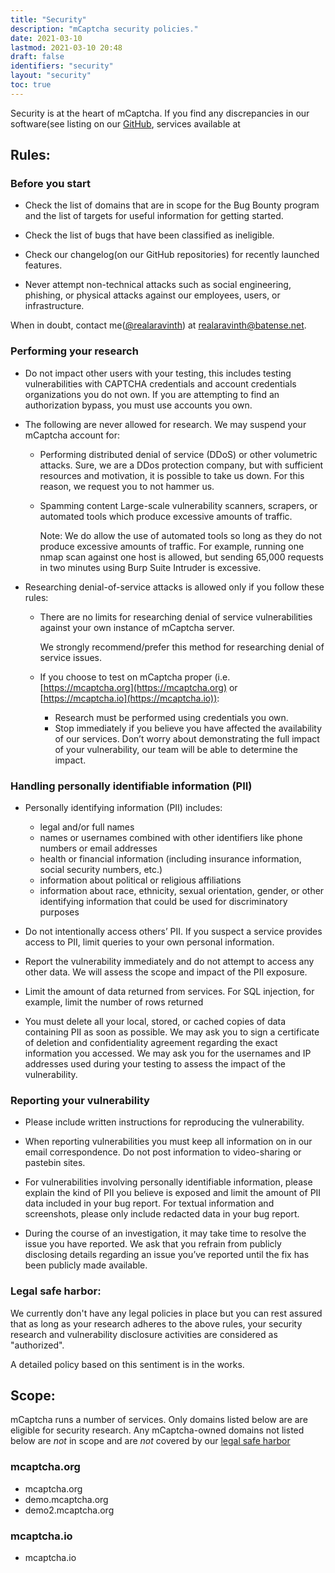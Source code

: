 ```yaml
---
title: "Security"
description: "mCaptcha security policies."
date: 2021-03-10
lastmod: 2021-03-10 20:48
draft: false
identifiers: "security"
layout: "security"
toc: true
---
```


Security is at the heart of mCaptcha. If you find any discrepancies in
our software(see listing on our [GitHub](https://github.com/mCaptcha),
services available at

## Rules:

### Before you start

- Check the list of domains that are in scope for the Bug Bounty program
  and the list of targets for useful information for getting started.

- Check the list of bugs that have been classified as ineligible.

- Check our changelog(on our GitHub repositories) for recently launched features.

- Never attempt non-technical attacks such as social engineering,
  phishing, or physical attacks against our employees, users, or
  infrastructure.

When in doubt, contact
me([@realaravinth](/contributors/aravinth-manivannan/)) at
[realaravinth@batense.net](mailto:realaravinth@batsense.net).

### Performing your research

- Do not impact other users with your testing, this includes testing
  vulnerabilities with CAPTCHA credentials and account credentials
  organizations you do not own. If you are attempting to find an
  authorization bypass, you must use accounts you own.

- The following are never allowed for research. We may
  suspend your mCaptcha account for:

  - Performing distributed denial of service (DDoS) or other volumetric
    attacks. Sure, we are a DDos protection company, but with sufficient
    resources and motivation, it is possible to take us down. For this
    reason, we request you to not hammer us.

  - Spamming content Large-scale vulnerability scanners, scrapers, or
    automated tools which produce excessive amounts of traffic.

    Note: We do allow the use of automated tools so long as they do
    not produce excessive amounts of traffic. For example, running
    one nmap scan against one host is allowed, but sending 65,000
    requests in two minutes using Burp Suite Intruder is excessive.

- Researching denial-of-service attacks is allowed only if you follow
  these rules:

  - There are no limits for researching denial of service
    vulnerabilities against your own instance of mCaptcha server.

    We strongly recommend/prefer this method for researching
    denial of service issues.

  - If you choose to test on mCaptcha proper (i.e.
    [https://mcaptcha.org](https://mcaptcha.org) or [https://mcaptcha.io](https://mcaptcha.io)):
    - Research must be performed using credentials you own.
    - Stop immediately if you believe you have affected the
      availability of our services. Don’t worry about demonstrating
      the full impact of your vulnerability, our team
      will be able to determine the impact.

### Handling personally identifiable information (PII)

- Personally identifying information (PII) includes:

  - legal and/or full names
  - names or usernames combined with other identifiers like phone numbers or email addresses
  - health or financial information (including insurance information, social security numbers, etc.)
  - information about political or religious affiliations
  - information about race, ethnicity, sexual orientation, gender, or other identifying information that could be used for discriminatory purposes

- Do not intentionally access others’ PII. If you suspect a service
  provides access to PII, limit queries to your own personal
  information.

- Report the vulnerability immediately and do not attempt to access any
  other data. We will assess the scope and impact of the PII exposure.

- Limit the amount of data returned from services. For SQL injection,
  for example, limit the number of rows returned

- You must delete all your local, stored, or cached copies of data
  containing PII as soon as possible. We may ask you to sign a
  certificate of deletion and confidentiality agreement regarding the
  exact information you accessed. We may ask you for the usernames and
  IP addresses used during your testing to assess the impact of the
  vulnerability.

### Reporting your vulnerability

- Please include written instructions for reproducing the
  vulnerability.

- When reporting vulnerabilities you must keep all information on in our
  email correspondence. Do not post information to video-sharing or
  pastebin sites.

- For vulnerabilities involving personally identifiable information,
  please explain the kind of PII you believe is exposed and limit the
  amount of PII data included in your bug report. For textual
  information and screenshots, please only include redacted data in your
  bug report.

- During the course of an investigation, it may take time to resolve
  the issue you have reported. We ask that you refrain from publicly
  disclosing details regarding an issue you’ve reported until the fix has
  been publicly made available.

### Legal safe harbor:

We currently don't have any legal policies in place but you can rest
assured that as long as your research adheres to the above rules, your
security research and vulnerability disclosure activities are considered
as "authorized".

A detailed policy based on this sentiment is in the works.

## Scope:

mCaptcha runs a number of services. Only domains listed below are are
eligible for security research. Any mCaptcha-owned domains not listed
below are _not_ in scope and are _not_ covered by our [legal safe
harbor](./#legal-safe-harbor)

### mcaptcha.org

- mcaptcha.org
- demo.mcaptcha.org
- demo2.mcaptcha.org

### mcaptcha.io

- mcaptcha.io
